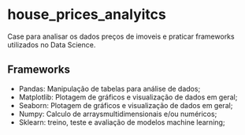# house_prices_analyitcs
Case para analisar os dados preços de imoveis e praticar frameworks utilizados no Data Science.
## Frameworks
- Pandas: Manipulação de tabelas para análise de dados;
- Matplotlib: Plotagem de gráficos e visualização de dados em geral;
- Seaborn: Plotagem de gráficos e visualização de dados em geral;
- Numpy: Calculo de arraysmultidimensionais e/ou numéricos;
- Sklearn: treino, teste e avaliação de modelos machine learning;
